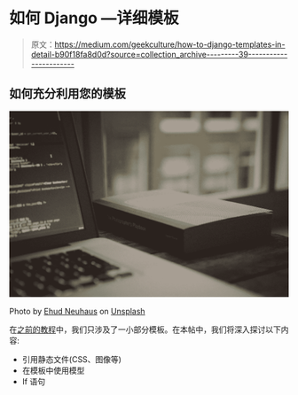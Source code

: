 # 如何 Django —详细模板

> 原文：<https://medium.com/geekculture/how-to-django-templates-in-detail-b90f18fa8d0d?source=collection_archive---------39----------------------->

## 如何充分利用您的模板

![](img/63b2da64c7651b29e73d3f948266b676.png)

Photo by [Ehud Neuhaus](https://unsplash.com/@paramir?utm_source=unsplash&utm_medium=referral&utm_content=creditCopyText) on [Unsplash](https://unsplash.com/collections/2342643/blog%3F?utm_source=unsplash&utm_medium=referral&utm_content=creditCopyText)

在[之前的教程](/geekculture/how-to-django-urls-and-templates-b0010a5cb880)中，我们只涉及了一小部分模板。在本帖中，我们将深入探讨以下内容:

*   引用静态文件(CSS、图像等)
*   在模板中使用模型
*   If 语句